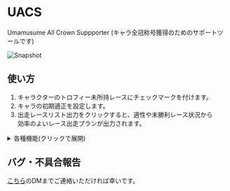 # UACS
Umamusume All Crown Suppporter (キャラ全冠称号獲得のためのサポートツールです)  

![Snapshot](https://drive.google.com/uc?id=11JnWcpZI_3Sf80fyvogSAJyjCB3SK24c)

## 使い方

1.	キャラクターのトロフィー未所持レースにチェックマークを付けます。  
2.	キャラの初期適正を設定します。  
3.	出走レースリスト出力をクリックすると、適性や未勝利レース状況から  
	効率のよいレース出走プランが出力されます。

<details>
<summary>各種機能(クリックで展開)</summary>

### ツールバー

#### ファイル

![Snapshot](https://drive.google.com/uc?id=16sQ48OYXDLGA2lrrn2VN_UQ_hPRmxqbV)

##### 出走データリスト書き出し
出力された出走レースリストをテキストファイルに出力できます。

##### トロフィーチェックデータを開く/保存
トロフィー未所持レースのチェックマーク状態を専用ファイルから読み込み/保存できます。

#### ツール

![Snapshot](https://drive.google.com/uc?id=1Mp_oG5vAj7WsvUD3rqmVO9ww5bAGIdSv)

##### 上級者モード
上級者モードでは、1周回での出走可能レース数を重視しさらに少ない回数のリストを出力できます。  
ある程度の育成経験、赤因子のバリエーションをお持ちの方はお試しください。

#### ヘルプ

![Snapshot](https://drive.google.com/uc?id=1klP59UGxLWiyNl34DxNYJZWod-Q1gYhJ)

##### 説明ページを開く
現在閲覧中のこのページへジャンプします。

##### 更新を確認
アプリに新しいバージョンがあるか確認できます。

#### バージョン情報
現在お使いのバージョンを確認できます。

### トロフィー一括チェック機能

![Snapshot](https://drive.google.com/uc?id=14qfay4Tp9uJse2RaOxCZ2DdG3mtxuQ-1)

グレードごとに一括でチェックマークを付けることができます。
未勝利レースが多いグレードで有効活用できます。

### オプション

![Snapshot](https://drive.google.com/uc?id=1OaXO8rwrcTK2pca1MQG0AMN99U2_Ol4p)

#### 連続出走許容数
プラン中に連続で出走させる上限を設定できます。

#### 出走可能とみなす最低適性
ここで設定した適性以上からアプリが出走可能をみなし、リストに組み込みます。
設定された値まで上がらないレースは例外です。

</details>

## バグ・不具合報告
[こちら](https://twitter.com/yume1610rein)のDMまでご連絡いただければ幸いです。